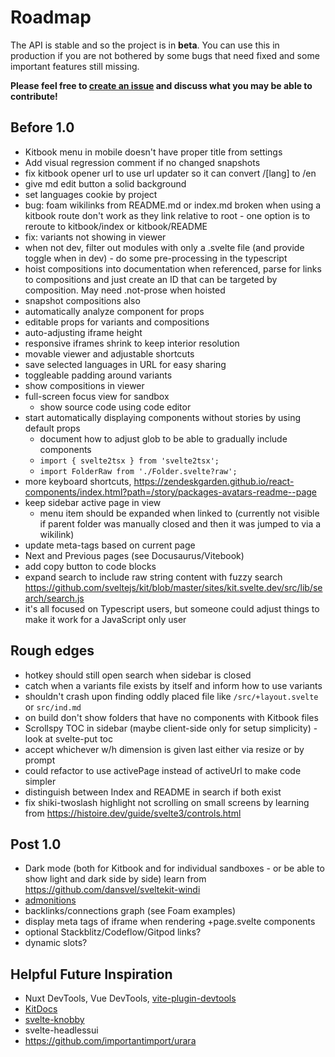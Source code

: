 # Roadmap

The API is stable and so the project is in **beta**. You can use this in production if you are not bothered by some bugs that need fixed and some important features still missing.

**Please feel free to [create an issue](https://github.com/jacob-8/kitbook/issues/new) and discuss what you may be able to contribute!**

## Before 1.0

- Kitbook menu in mobile doesn't have proper title from settings
- Add visual regression comment if no changed snapshots
- fix kitbook opener url to use url updater so it can convert /[lang] to /en
- give md edit button a solid background
- set languages cookie by project
- bug: foam wikilinks from README.md or index.md broken when using a kitbook route don't work as they link relative to root - one option is to reroute to kitbook/index or kitbook/README
- fix: variants not showing in viewer
- when not dev, filter out modules with only a .svelte file (and provide toggle when in dev) - do some pre-processing in the typescript
- hoist compositions into documentation when referenced, parse for links to compositions and just create an ID that can be targeted by composition. May need .not-prose when hoisted
- snapshot compositions also
- automatically analyze component for props
- editable props for variants and compositions
- auto-adjusting iframe height
- responsive iframes shrink to keep interior resolution
- movable viewer and adjustable shortcuts
- save selected languages in URL for easy sharing
- toggleable padding around variants
- show compositions in viewer
- full-screen focus view for sandbox
  - show source code using code editor <!-- i-tabler-code"-->
- start automatically displaying components without stories by using default props
  - document how to adjust glob to be able to gradually include components
  - `import { svelte2tsx } from 'svelte2tsx';`
  - `import FolderRaw from './Folder.svelte?raw';`
- more keyboard shortcuts, https://zendeskgarden.github.io/react-components/index.html?path=/story/packages-avatars-readme--page
- keep sidebar active page in view
  - menu item should be expanded when linked to (currently not visible if parent folder was manually closed and then it was jumped to via a wikilink)
- update meta-tags based on current page
- Next and Previous pages (see Docusaurus/Vitebook)
- add copy button to code blocks
- expand search to include raw string content with fuzzy search https://github.com/sveltejs/kit/blob/master/sites/kit.svelte.dev/src/lib/search/search.js
- it's all focused on Typescript users, but someone could adjust things to make it work for a JavaScript only user

## Rough edges 

- hotkey should still open search when sidebar is closed
- catch when a variants file exists by itself and inform how to use variants
- shouldn't crash upon finding oddly placed file like `/src/+layout.svelte` or `src/ind.md`
- on build don't show folders that have no components with Kitbook files 
- Scrollspy TOC in sidebar (maybe client-side only for setup simplicity) - look at svelte-put toc
- accept whichever w/h dimension is given last either via resize or by prompt
- could refactor to use activePage instead of activeUrl to make code simpler
- distinguish between Index and README in search if both exist
- fix shiki-twoslash highlight not scrolling on small screens by learning from https://histoire.dev/guide/svelte3/controls.html

## Post 1.0

- Dark mode (both for Kitbook and for individual sandboxes - or be able to show light and dark side by side) learn from https://github.com/dansvel/sveltekit-windi
- [admonitions](https://docusaurus.io/docs/markdown-features/admonitions)
- backlinks/connections graph (see Foam examples)
- display meta tags of iframe when rendering +page.svelte components
- optional Stackblitz/Codeflow/Gitpod links? 
- dynamic slots?

## Helpful Future Inspiration

- Nuxt DevTools, Vue DevTools, [vite-plugin-devtools](https://github.com/pheno-agency/vite-plugin-devtools)
- [KitDocs](https://kit-docs.svelteness.dev/) 
- [svelte-knobby](https://github.com/Rich-Harris/svelte-knobby)
- svelte-headlessui
- https://github.com/importantimport/urara
